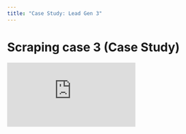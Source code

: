 ```yaml
---
title: "Case Study: Lead Gen 3"
---
```


# Scraping case 3 (Case Study)

<div class='embed-container'><iframe src='https://player.vimeo.com/video/221744495' frameborder='0' webkitAllowFullScreen mozallowfullscreen allowFullScreen></iframe></div>